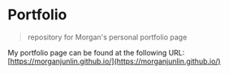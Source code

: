 # Portfolio
> repository for Morgan's personal portfolio page

My portfolio page can be found at the following URL: [https://morganjunlin.github.io/](https://morganjunlin.github.io/)